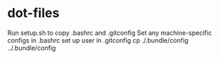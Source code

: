 # dot-files

Run setup.sh to copy .bashrc and .gitconfig
Set any machine-specific configs in .bashrc
set up user in .gitconfig
cp ./.bundle/config ../.bundle/config

